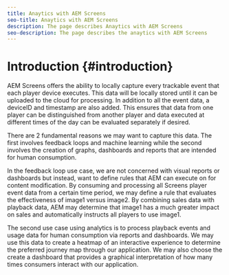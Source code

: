 ```yaml
---
title: Anaytics with AEM Screens
seo-title: Anaytics with AEM Screens
description: The page describes Anaytics with AEM Screens
seo-description: The page describes the anaytics with AEM Screens
---
```


# Introduction {#introduction}

AEM Screens offers the ability to locally capture every trackable event that each player device executes. This data will be locally stored until it can be uploaded to the cloud for processing. In addition to all the event data, a deviceID and timestamp are also added. This ensures that data from one player can be distinguished from another player and data executed at different times of the day can be evaluated separately if desired.

There are 2 fundamental reasons we may want to capture this data. The first involves feedback loops and machine learning while the second involves the creation of graphs, dashboards and reports that are intended for human consumption.

In the feedback loop use case, we are not concerned with visual reports or dashboards but instead, want to define rules that AEM can execute on for content modification. By consuming and processing all Screens player event data from a certain time period, we may define a rule that evaluates the effectiveness of image1 versus image2. By combining sales data with playback data, AEM may determine that image1 has a much greater impact on sales and automatically instructs all players to use image1.

The second use case using analytics is to process playback events and usage data for human consumption via reports and dashboards.
We may use this data to create a heatmap of an interactive experience to determine the preferred journey map through our application. We may also choose the create a dashboard that provides a graphical interpretation of how many times consumers interact with our application.

